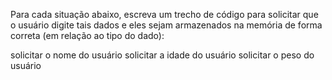 Para cada situação abaixo, escreva um trecho de código para solicitar que o usuário digite tais dados e eles sejam armazenados na memória de forma correta (em relação ao tipo do dado):

solicitar o nome do usuário
solicitar a idade do usuário
solicitar o peso do usuário